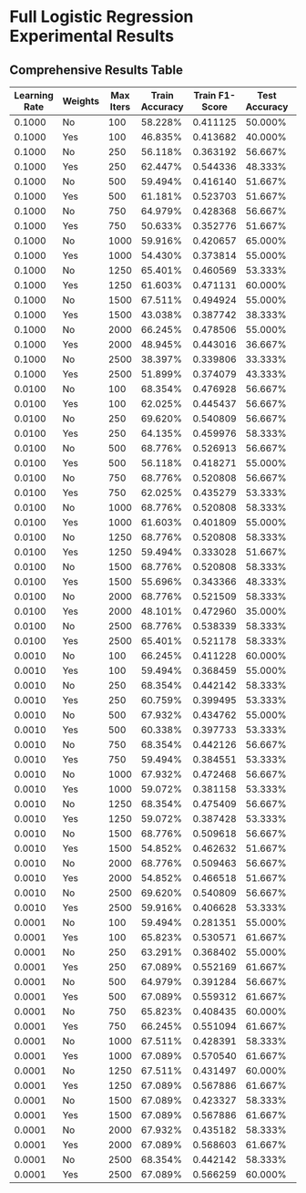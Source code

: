 # Full Logistic Regression Experimental Results

## Comprehensive Results Table

| Learning Rate | Weights | Max Iters | Train Accuracy | Train F1-Score | Test Accuracy | Test F1-Score |
|--------------|---------|-----------|---------------|---------------|--------------|--------------|
| 0.1000 | No | 100 | 58.228% | 0.411125 | 50.000% | 0.251170 |
| 0.1000 | Yes | 100 | 46.835% | 0.413682 | 40.000% | 0.275434 |
| 0.1000 | No | 250 | 56.118% | 0.363192 | 56.667% | 0.306673 |
| 0.1000 | Yes | 250 | 62.447% | 0.544336 | 48.333% | 0.231855 |
| 0.1000 | No | 500 | 59.494% | 0.416140 | 51.667% | 0.228460 |
| 0.1000 | Yes | 500 | 61.181% | 0.523703 | 51.667% | 0.337013 |
| 0.1000 | No | 750 | 64.979% | 0.428368 | 56.667% | 0.258178 |
| 0.1000 | Yes | 750 | 50.633% | 0.352776 | 51.667% | 0.240739 |
| 0.1000 | No | 1000 | 59.916% | 0.420657 | 65.000% | 0.281026 |
| 0.1000 | Yes | 1000 | 54.430% | 0.373814 | 55.000% | 0.365249 |
| 0.1000 | No | 1250 | 65.401% | 0.460569 | 53.333% | 0.253942 |
| 0.1000 | Yes | 1250 | 61.603% | 0.471131 | 60.000% | 0.281441 |
| 0.1000 | No | 1500 | 67.511% | 0.494924 | 55.000% | 0.257676 |
| 0.1000 | Yes | 1500 | 43.038% | 0.387742 | 38.333% | 0.214966 |
| 0.1000 | No | 2000 | 66.245% | 0.478506 | 55.000% | 0.276689 |
| 0.1000 | Yes | 2000 | 48.945% | 0.443016 | 36.667% | 0.249312 |
| 0.1000 | No | 2500 | 38.397% | 0.339806 | 33.333% | 0.155852 |
| 0.1000 | Yes | 2500 | 51.899% | 0.374079 | 43.333% | 0.207143 |
| 0.0100 | No | 100 | 68.354% | 0.476928 | 56.667% | 0.279683 |
| 0.0100 | Yes | 100 | 62.025% | 0.445437 | 56.667% | 0.337371 |
| 0.0100 | No | 250 | 69.620% | 0.540809 | 56.667% | 0.279683 |
| 0.0100 | Yes | 250 | 64.135% | 0.459976 | 58.333% | 0.323988 |
| 0.0100 | No | 500 | 68.776% | 0.526913 | 56.667% | 0.279683 |
| 0.0100 | Yes | 500 | 56.118% | 0.418271 | 55.000% | 0.330769 |
| 0.0100 | No | 750 | 68.776% | 0.520808 | 56.667% | 0.279683 |
| 0.0100 | Yes | 750 | 62.025% | 0.435279 | 53.333% | 0.284487 |
| 0.0100 | No | 1000 | 68.776% | 0.520808 | 58.333% | 0.317436 |
| 0.0100 | Yes | 1000 | 61.603% | 0.401809 | 55.000% | 0.292308 |
| 0.0100 | No | 1250 | 68.776% | 0.520808 | 58.333% | 0.317436 |
| 0.0100 | Yes | 1250 | 59.494% | 0.333028 | 51.667% | 0.206211 |
| 0.0100 | No | 1500 | 68.776% | 0.520808 | 58.333% | 0.317436 |
| 0.0100 | Yes | 1500 | 55.696% | 0.343366 | 48.333% | 0.214713 |
| 0.0100 | No | 2000 | 68.776% | 0.521509 | 58.333% | 0.317436 |
| 0.0100 | Yes | 2000 | 48.101% | 0.472960 | 35.000% | 0.208773 |
| 0.0100 | No | 2500 | 68.776% | 0.538339 | 58.333% | 0.317436 |
| 0.0100 | Yes | 2500 | 65.401% | 0.521178 | 58.333% | 0.305178 |
| 0.0010 | No | 100 | 66.245% | 0.411228 | 60.000% | 0.305077 |
| 0.0010 | Yes | 100 | 59.494% | 0.368459 | 55.000% | 0.263922 |
| 0.0010 | No | 250 | 68.354% | 0.442142 | 58.333% | 0.269385 |
| 0.0010 | Yes | 250 | 60.759% | 0.399495 | 53.333% | 0.227731 |
| 0.0010 | No | 500 | 67.932% | 0.434762 | 55.000% | 0.246667 |
| 0.0010 | Yes | 500 | 60.338% | 0.397733 | 53.333% | 0.230277 |
| 0.0010 | No | 750 | 68.354% | 0.442126 | 56.667% | 0.279683 |
| 0.0010 | Yes | 750 | 59.494% | 0.384551 | 53.333% | 0.227680 |
| 0.0010 | No | 1000 | 67.932% | 0.472468 | 56.667% | 0.279683 |
| 0.0010 | Yes | 1000 | 59.072% | 0.381158 | 53.333% | 0.227931 |
| 0.0010 | No | 1250 | 68.354% | 0.475409 | 56.667% | 0.279683 |
| 0.0010 | Yes | 1250 | 59.072% | 0.387428 | 53.333% | 0.251148 |
| 0.0010 | No | 1500 | 68.776% | 0.509618 | 56.667% | 0.279683 |
| 0.0010 | Yes | 1500 | 54.852% | 0.462632 | 51.667% | 0.356730 |
| 0.0010 | No | 2000 | 68.776% | 0.509463 | 56.667% | 0.279683 |
| 0.0010 | Yes | 2000 | 54.852% | 0.466518 | 51.667% | 0.356730 |
| 0.0010 | No | 2500 | 69.620% | 0.540809 | 56.667% | 0.279683 |
| 0.0010 | Yes | 2500 | 59.916% | 0.406628 | 53.333% | 0.251148 |
| 0.0001 | No | 100 | 59.494% | 0.281351 | 55.000% | 0.216538 |
| 0.0001 | Yes | 100 | 65.823% | 0.530571 | 61.667% | 0.437173 |
| 0.0001 | No | 250 | 63.291% | 0.368402 | 55.000% | 0.227706 |
| 0.0001 | Yes | 250 | 67.089% | 0.552169 | 61.667% | 0.411830 |
| 0.0001 | No | 500 | 64.979% | 0.391284 | 56.667% | 0.249673 |
| 0.0001 | Yes | 500 | 67.089% | 0.559312 | 61.667% | 0.411830 |
| 0.0001 | No | 750 | 65.823% | 0.408435 | 60.000% | 0.296530 |
| 0.0001 | Yes | 750 | 66.245% | 0.551094 | 61.667% | 0.393727 |
| 0.0001 | No | 1000 | 67.511% | 0.428391 | 58.333% | 0.269385 |
| 0.0001 | Yes | 1000 | 67.089% | 0.570540 | 61.667% | 0.393727 |
| 0.0001 | No | 1250 | 67.511% | 0.431497 | 60.000% | 0.299688 |
| 0.0001 | Yes | 1250 | 67.089% | 0.567886 | 61.667% | 0.392172 |
| 0.0001 | No | 1500 | 67.089% | 0.423327 | 58.333% | 0.269863 |
| 0.0001 | Yes | 1500 | 67.089% | 0.567886 | 61.667% | 0.392172 |
| 0.0001 | No | 2000 | 67.932% | 0.435182 | 58.333% | 0.269385 |
| 0.0001 | Yes | 2000 | 67.089% | 0.568603 | 61.667% | 0.388439 |
| 0.0001 | No | 2500 | 68.354% | 0.442142 | 58.333% | 0.269385 |
| 0.0001 | Yes | 2500 | 67.089% | 0.566259 | 60.000% | 0.380519 |
